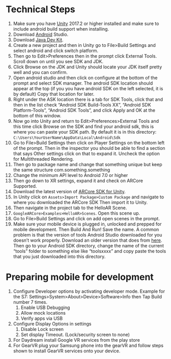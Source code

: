 # Technical Steps
1. Make sure you have [Unity](https://store.unity.com/?_ga=2.225845274.1602492542.1529523463-1359490310.1515098122) 2017.2 or higher installed and make sure to include android build support when installing.
2. Download [Android](https://developer.android.com/studio/) Studio.
3. Download [Java Dev Kit](http://www.oracle.com/technetwork/java/javase/downloads/jdk8-downloads-2133151.html).
4. Create a new project and then in Unity go to File>Build Settings and select android and click switch platform.
5. Then go to Edit>Preferences then in the prompt click External Tools. Scroll down on until you see SDK and JDK.
6. Click Browse on the JDK and Unity should locate your JDK itself pretty well and you can confirm.
7. Open android studio and then click on configure at the bottom of the prompt and select SDK manager. The android SDK location should appear at the top (if you you have android SDK on the left selected, it is by default) Copy that location for later.
8. Right under the ASK location there is a tab for SDK Tools, click that and then in the list check “Android SDK Build-Tools XX”, “Android SDK Platform-Tools”, “Android SDK Tools”, and click Apply and OK at the bottom of this window.
9. Now go into Unity and return to Edit>Preferences>External Tools and this time click Browse on the SDK and find your android sdk, this is where you can paste your SDK path. By default it is in this directory: `C:\Users\YourUserName\AppData\Local\Android\Sdk`
10. Go to File>Build Settings then click on Player Settings on the bottom left of the prompt. Then in the inspector you should be able to find a section that says Other settings click on that to expand it. Uncheck the option for Multithreaded Rendering.
11. Then go to package name and change that something unique but keep the same structure com.something.something
12. Change the minimum API level to Android 7.0 or higher
13. Then go down to XR settings, expand it and check on ARCore Supported.
14. Download the latest version of [ARCore SDK for Unity](https://github.com/google-ar/arcore-unity-sdk/releases).
15. In Unity click on `Assets>Import Package>Custom Package` and navigate to where you downloaded the ARCore SDK Then import it to Unity.
16. Then navigate in the project tab to the HelloAR Scene. 
17. `GoogleARCore>Examples>HelloAR>Scenes`. Open this scene up.
18. Go to File>Build Settings and click on add open scenes in the prompt.
19. Make sure your mobile device is plugged in, unlocked and prepped for mobile development. Then Build And Run! Save the name. A common problem is that the version of tools Android Studio downloaded for you doesn’t work properly. Download an older version that does from [here](https://developer.android.com/studio). Then go to your Android SDK directory, change the name of the current “tools” folder to something else like “toolsxxxx” and copy paste the tools that you just downloaded into this directory.

# Preparing mobile for development

1. Configure Developer options by activating developer mode. Example for the S7: Settings>System>About>Device>Software>Info then Tap Build number 7 times.
    1. Enable USB Debugging
    2. Allow mock locations
    3. Verify apps via USB
2. Configure Display Options in settings
    1. Disable Lock screen
    2. Set display Timeout. (Lock/security screen to none)
3. For Daydream install Google VR services from the play store
4. For GearVR plug your Samsung phone into the gearVR and follow steps shown to install GearVR services onto your device.